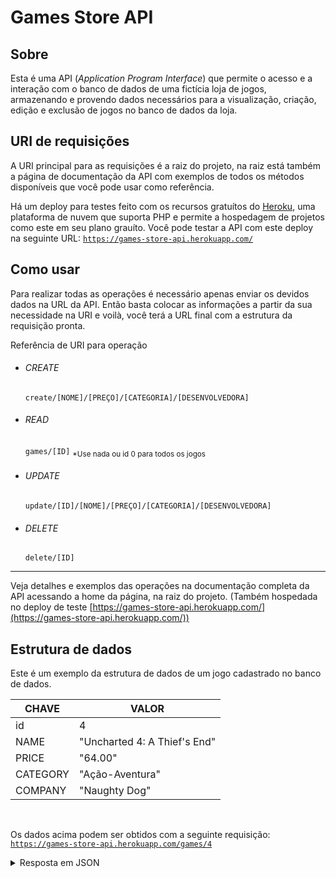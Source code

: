 # Games Store API

## Sobre

Esta é uma API (*Application Program Interface*) que permite o acesso e a interação com o banco de dados de uma fictícia loja de jogos, armazenando e provendo dados necessários para a visualização, criação, edição e exclusão de jogos no banco de dados da loja.

## URI de requisições

A URI principal para as requisições é a raiz do projeto, na raiz está também a página de documentação da API com exemplos de todos os métodos disponíveis que você pode usar como referência.

Há um deploy para testes feito com os recursos gratuítos do [Heroku](https://heroku.com), uma plataforma de nuvem que suporta PHP e permite a hospedagem de projetos como este em seu plano grauíto. Você pode testar a API com este deploy na seguinte URL: [ `https://games-store-api.herokuapp.com/`](https://games-store-api.herokuapp.com/)


## Como usar

Para realizar todas as operações é necessário apenas enviar os devidos dados na URL da API. Então basta colocar as informações a partir da sua necessidade na URI e voilà, você terá a URL final com a estrutura da requisição pronta.

Referência de URI para operação

- ###### CREATE
    ``create/[NOME]/[PREÇO]/[CATEGORIA]/[DESENVOLVEDORA]``

- ###### READ
    ``games/[ID]``
<sub>*Use nada ou id 0 para todos os jogos</sub>

- ###### UPDATE
    ``update/[ID]/[NOME]/[PREÇO]/[CATEGORIA]/[DESENVOLVEDORA]``

- ###### DELETE
    ``delete/[ID]``

---

Veja detalhes e exemplos das operações na documentação completa da API acessando a home da página, na raiz do projeto. (Também hospedada no deploy de teste [https://games-store-api.herokuapp.com/](https://games-store-api.herokuapp.com/))

## Estrutura de dados

Este é um exemplo da estrutura de dados de um jogo cadastrado no banco de dados.

CHAVE | VALOR
------|------------
id | 4
NAME | "Uncharted 4: A Thief's End"
PRICE | "64.00"
CATEGORY | "Ação-Aventura"
COMPANY | "Naughty Dog"
<br>

Os dados acima podem ser obtidos com a seguinte requisição:
 [ `https://games-store-api.herokuapp.com/games/4`](https://games-store-api.herokuapp.com/games/4)

<details>
    <summary>Resposta em JSON</summary>
```json
{
    "games": [
        {
            "id": 4,
            "name": "Uncharted 4: A Thief's End",
            "price": "64.00",
            "category": "A\u00e7\u00e3o-Aventura",
            "company": "Naughty Dog"
        }
    ],
    "total": 1
}
```
</details>